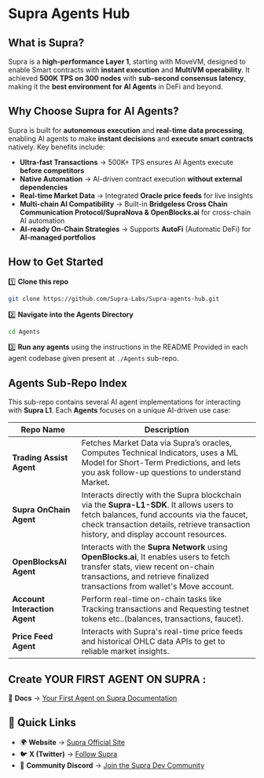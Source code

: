 # Supra Agents Hub

## What is Supra?  

Supra is a **high-performance Layer 1**, starting with MoveVM, designed to enable Smart contracts with **instant execution** and **MultiVM operability**. It achieved **500K TPS on 300 nodes** with **sub-second consensus latency**, making it the **best environment for AI Agents** in DeFi and beyond.

## Why Choose Supra for AI Agents?  

Supra is built for **autonomous execution** and **real-time data processing**, enabling AI agents to make **instant decisions** and **execute smart contracts** natively. Key benefits include:

- **Ultra-fast Transactions** → 500K+ TPS ensures AI Agents execute **before competitors**  
- **Native Automation** → AI-driven contract execution **without external dependencies**  
- **Real-time Market Data** → Integrated **Oracle price feeds** for live insights  
- **Multi-chain AI Compatibility** → Built-in **Bridgeless Cross Chain Communication Protocol/SupraNova & OpenBlocks.ai** for cross-chain AI automation  
- **AI-ready On-Chain Strategies** → Supports **AutoFi** (Automatic DeFi) for **AI-managed portfolios**  

## How to Get Started  

1️⃣ **Clone this repo**

```bash
git clone https://github.com/Supra-Labs/Supra-agents-hub.git
```

2️⃣ **Navigate into the Agents Directory**

```bash
cd Agents
```

3️⃣ **Run any agents** using the instructions in the README Provided in each agent codebase given present at `./Agents` sub-repo.  


## Agents Sub-Repo Index  
This sub-repo contains several AI agent implementations for interacting with **Supra L1**. Each **Agents** focuses on a unique AI-driven use case:

| **Repo Name**        | **Description** |
|----------------------|---------------------------------------------------------------|
| **Trading Assist Agent**         | Fetches Market Data via Supra’s oracles, Computes Technical Indicators, uses a ML Model for Short-Term Predictions, and lets you ask follow-up questions to understand Market. |
| **Supra OnChain Agent**         | Interacts directly with the Supra blockchain via the **Supra-L1-SDK**. It allows users to fetch balances, fund accounts via the faucet, check transaction details, retrieve transaction history, and display account resources. |
| **OpenBlocksAI Agent**         | Interacts with the **Supra Network** using **OpenBlocks.ai**, It enables users to fetch transfer stats, view recent on-chain transactions, and retrieve finalized transactions from wallet's Move account. |
| **Account Interaction Agent**         | Perform real-time on-chain tasks like Tracking transactions and Requesting testnet tokens etc..(balances, transactions, faucet). |
| **Price Feed Agent**         | Interacts with Supra's real-time price feeds and historical OHLC data APIs to get to reliable market insights.   |


## Create **YOUR FIRST AGENT ON SUPRA** : 

📄 **Docs** → [Your First Agent on Supra Documentation](https://docs.supra.com/ai-agents)

## 🔗 Quick Links  

- 🌍 **Website** → [Supra Official Site](https://supra.com/)      
- 🐦 **X (Twitter)** → [Follow Supra](https://x.com/SUPRA_Labs)  
- 💬 **Community Discord** → [Join the Supra Dev Community](https://discord.com/invite/supra)  